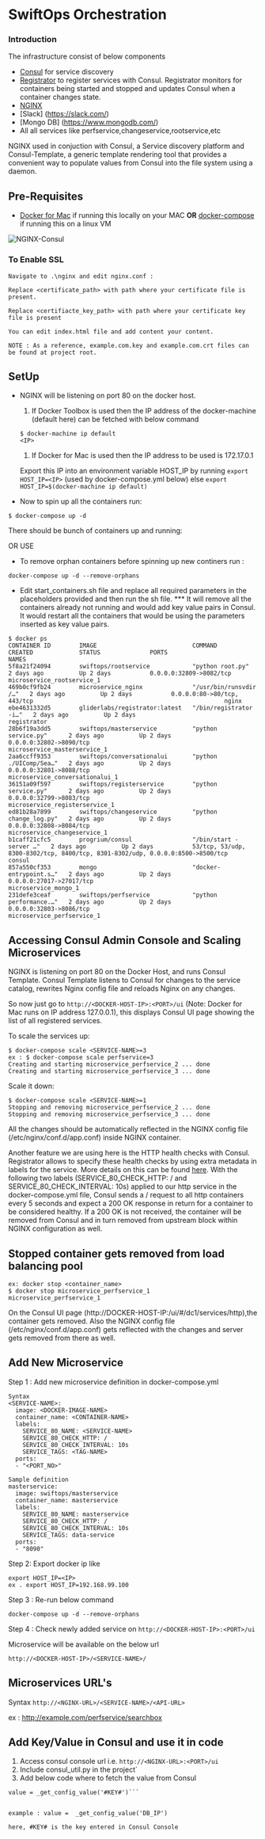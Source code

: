 # SwiftOps Orchestration

### Introduction

The infrastructure consist of below components

* [Consul](http://www.consul.io) for service discovery
* [Registrator](https://github.com/gliderlabs/registrator) to register services with Consul. Registrator monitors for containers being started and stopped and updates Consul when a container changes state.
* [NGINX](http://nginx.org/)
* [Slack] (https://slack.com/)
* [Mongo DB] (https://www.mongodb.com/)
* All all services like perfservice,changeservice,rootservice,etc


NGINX used in conjuction with Consul, a Service discovery platform and Consul-Template, a generic template rendering tool that provides a convenient way to populate values from Consul into the file system using a daemon.


## Pre-Requisites

* [Docker for Mac](https://www.docker.com/products/docker#/mac) if running this locally on your MAC **OR** 
[docker-compose](https://docs.docker.com/compose/install) if running this on a linux VM

![NGINX-Consul](image.png)

### To Enable SSL
    Navigate to .\nginx and edit nginx.conf :
    
	Replace <certificate_path> with path where your certificate file is present.
	
	Replace <certifiacte_key_path> with path where your certificate key file is present
	
	You can edit index.html file and add content your content.
	
	NOTE : As a reference, example.com.key and example.com.crt files can be found at project root.


## SetUp

* NGINX will be listening on port 80 on the docker host.
     1. If Docker Toolbox is used then the IP address of the docker-machine (default here) can be fetched with below command

     ```
     $ docker-machine ip default
     <IP>
     ```
     1. If Docker for Mac is used then the IP address to be used is 172.17.0.1

     Export this IP into an environment variable HOST_IP by running `export HOST_IP=<IP>` (used by docker-compose.yml below)
	 else `export HOST_IP=$(docker-machine ip default)`

* Now to spin up all the containers run: 

```
$ docker-compose up -d
```
There should be bunch of containers up and running:

OR USE
 
* To remove orphan containers before spinning up new continers run :
```
docker-compose up -d --remove-orphans
```
* Edit start_containers.sh file and replace all required parameters in the placeholders provided and then run the sh file.
	*** It will remove all the containers already not running and would add key value pairs in Consul.
	It would restart all the containers that would be using the parameters inserted as key value pairs.

```
$ docker ps           
CONTAINER ID        IMAGE                           COMMAND                  CREATED             STATUS              PORTS                                                                            NAMES
5f8a21f24094        swiftops/rootservice            "python root.py"         2 days ago          Up 2 days           0.0.0.0:32809->8082/tcp                                                          microservice_rootservice_1
469b0cf9fb24        microservice_nginx              "/usr/bin/runsvdir /…"   2 days ago          Up 2 days           0.0.0.0:80->80/tcp, 443/tcp                                                      nginx
ebe4631332d5        gliderlabs/registrator:latest   "/bin/registrator -i…"   2 days ago          Up 2 days                                                                                            registrator
28b6f19a3dd5        swiftops/masterservice          "python service.py"      2 days ago          Up 2 days           0.0.0.0:32802->8090/tcp                                                          microservice_masterservice_1
2aa6ccff9353        swiftops/conversationalui       "python ./UIComp/Sea…"   2 days ago          Up 2 days           0.0.0.0:32801->8088/tcp                                                          microservice_conversationalui_1
36151a09f597        swiftops/registerservice        "python service.py"      2 days ago          Up 2 days           0.0.0.0:32799->8083/tcp                                                          microservice_registerservice_1
ed81b28a7899        swiftops/changeservice          "python change_log.py"   2 days ago          Up 2 days           0.0.0.0:32808->8084/tcp                                                          microservice_changeservice_1
b1caff21cfc5        progrium/consul                 "/bin/start -server …"   2 days ago          Up 2 days           53/tcp, 53/udp, 8300-8302/tcp, 8400/tcp, 8301-8302/udp, 0.0.0.0:8500->8500/tcp   consul
857a550cf353        mongo                           "docker-entrypoint.s…"   2 days ago          Up 2 days           0.0.0.0:27017->27017/tcp                                                         microservice_mongo_1
231defe3ceaf        swiftops/perfservice            "python performance.…"   2 days ago          Up 2 days           0.0.0.0:32803->8086/tcp                                                          microservice_perfservice_1

```

## Accessing Consul Admin Console and Scaling Microservices

NGINX is listening on port 80 on the Docker Host, and runs Consul Template. Consul Template listens to Consul for changes to the service catalog, rewrites Nginx config file and reloads Nginx on any changes. 

So now just go to `http://<DOCKER-HOST-IP>:<PORT>/ui` (Note: Docker for Mac runs on IP address 127.0.0.1), this displays Consul UI page showing the list of all registered services.

To scale the services up:

```
$ docker-compose scale <SERVICE-NAME>=3
ex : $ docker-compose scale perfservice=3
Creating and starting microservice_perfservice_2 ... done
Creating and starting microservice_perfservice_3 ... done
```

Scale it down:

```
$ docker-compose scale <SERVICE-NAME>=1
Stopping and removing microservice_perfservice_2 ... done
Stopping and removing microservice_perfservice_3 ... done
```

All the changes should be automatically reflected in the NGINX config file (/etc/nginx/conf.d/app.conf) inside NGINX container. 

Another feature we are using here is the HTTP health checks with Consul. Registrator allows to specify these health checks by using extra metadata in labels for the service. More details on this can be found [here](http://gliderlabs.com/registrator/latest/user/backends/#consul). 
With the following two labels (SERVICE_80_CHECK_HTTP: / and SERVICE_80_CHECK_INTERVAL: 10s) applied to our http service in the docker-compose.yml file, Consul sends a / request to all http containers every 5 seconds and expect a 200 OK response in return for a container to be considered healthy. If a 200 OK is not received, the container will be removed from Consul and in turn removed from upstream block within NGINX configuration as well.

## Stopped container gets removed from load balancing pool
```
ex: docker stop <container_name>
$ docker stop microservice_perfservice_1
microservice_perfservice_1
```
On the Consul UI page (http://DOCKER-HOST-IP:<PORT>/ui/#/dc1/services/http),the container gets removed. Also the NGINX config file (/etc/nginx/conf.d/app.conf) gets reflected with the changes and server gets removed from there as well.

## Add New Microservice 

Step 1 : Add new microservice definition in docker-compose.yml

```
Syntax
<SERVICE-NAME>:
  image: <DOCKER-IMAGE-NAME>
  container_name: <CONTAINER-NAME>
  labels:
    SERVICE_80_NAME: <SERVICE-NAME>
    SERVICE_80_CHECK_HTTP: /
    SERVICE_80_CHECK_INTERVAL: 10s
	SERVICE_TAGS: <TAG-NAME>
  ports:
  - "<PORT_NO>"

Sample definition
masterservice:
  image: swiftops/masterservice
  container_name: masterservice
  labels:
    SERVICE_80_NAME: masterservice
    SERVICE_80_CHECK_HTTP: /
    SERVICE_80_CHECK_INTERVAL: 10s
	SERVICE_TAGS: data-service
  ports:
  - "8090"
```

Step 2: Export docker ip like
```
export HOST_IP=<IP>
ex . export HOST_IP=192.168.99.100
```

Step 3 : Re-run below command

```
docker-compose up -d --remove-orphans
```
Step 4 : Check newly added service on ```http://<DOCKER-HOST-IP>:<PORT>/ui```

Microservice will be available on the below url

```
http://<DOCKER-HOST-IP>/<SERVICE-NAME>/
```

## Microservices URL's
Syntax
`http://<NGINX-URL>/<SERVICE-NAME>/<API-URL>`

ex : 
http://example.com/perfservice/searchbox


## Add Key/Value in Consul and use it in code
1. Access consul console url i.e.  `http://<NGINX-URL>:<PORT>/ui`
2. Include consul_util.py in the project`
3. Add below code where to fetch the value from Consul

```from consul_util import _get_config_value
value = _get_config_value('#KEY#')```


example : value =  _get_config_value('DB_IP')

here, #KEY# is the key entered in Consul Console
  